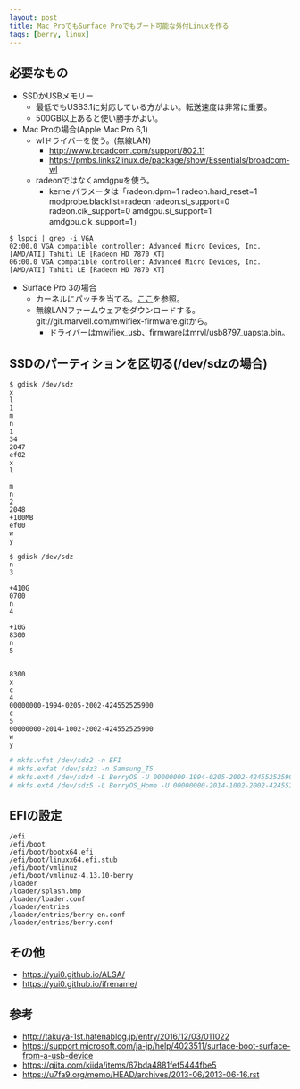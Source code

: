 ```yaml
---
layout: post
title: Mac ProでもSurface Proでもブート可能な外付Linuxを作る
tags: [berry, linux]
---
```


## 必要なもの

- SSDかUSBメモリー
  - 最低でもUSB3.1に対応している方がよい。転送速度は非常に重要。
  - 500GB以上あると使い勝手がよい。
- Mac Proの場合(Apple Mac Pro 6,1)
  - wlドライバーを使う。(無線LAN)
    - http://www.broadcom.com/support/802.11
    - https://pmbs.links2linux.de/package/show/Essentials/broadcom-wl
  - radeonではなくamdgpuを使う。
    - kernelパラメータは「radeon.dpm=1 radeon.hard_reset=1 modprobe.blacklist=radeon radeon.si_support=0 radeon.cik_support=0 amdgpu.si_support=1 amdgpu.cik_support=1」

```
$ lspci | grep -i VGA
02:00.0 VGA compatible controller: Advanced Micro Devices, Inc. [AMD/ATI] Tahiti LE [Radeon HD 7870 XT]
06:00.0 VGA compatible controller: Advanced Micro Devices, Inc. [AMD/ATI] Tahiti LE [Radeon HD 7870 XT]
```

- Surface Pro 3の場合
  - カーネルにパッチを当てる。[ここ](https://yui0.github.io/SurfacePro3Linux/)を参照。
  - 無線LANファームウェアをダウンロードする。git://git.marvell.com/mwifiex-firmware.gitから。
    - ドライバーはmwifiex_usb、firmwareはmrvl/usb8797_uapsta.bin。

## SSDのパーティションを区切る(/dev/sdzの場合)

```
$ gdisk /dev/sdz
x
l
1
m
n
1
34
2047
ef02
x
l

m
n
2
2048
+100MB
ef00
w
y
```

```
$ gdisk /dev/sdz
n
3

+410G
0700
n
4

+10G
8300
n
5


8300
x
c
4
00000000-1994-0205-2002-424552525900
c
5
00000000-2014-1002-2002-424552525900
w
y
```

```bash
# mkfs.vfat /dev/sdz2 -n EFI
# mkfs.exfat /dev/sdz3 -n Samsung_T5
# mkfs.ext4 /dev/sdz4 -L BerryOS -U 00000000-1994-0205-2002-424552525900 -m 1
# mkfs.ext4 /dev/sdz5 -L BerryOS_Home -U 00000000-2014-1002-2002-424552525900
```

## EFIの設定

```
/efi
/efi/boot
/efi/boot/bootx64.efi
/efi/boot/linuxx64.efi.stub
/efi/boot/vmlinuz
/efi/boot/vmlinuz-4.13.10-berry
/loader
/loader/splash.bmp
/loader/loader.conf
/loader/entries
/loader/entries/berry-en.conf
/loader/entries/berry.conf
```

## その他

- https://yui0.github.io/ALSA/
- https://yui0.github.io/ifrename/

## 参考

- http://takuya-1st.hatenablog.jp/entry/2016/12/03/011022
- https://support.microsoft.com/ja-jp/help/4023511/surface-boot-surface-from-a-usb-device
- https://qiita.com/kiida/items/67bda4881fef5444fbe5
- https://u7fa9.org/memo/HEAD/archives/2013-06/2013-06-16.rst
